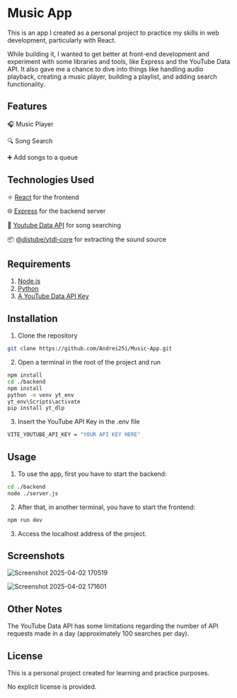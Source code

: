 # Music App
This is an app I created as a personal project to practice my skills in web development, particularly with React.

While building it, I wanted to get better at front-end development and experiment with some libraries and tools, like Express and the YouTube Data API. It also gave me a chance to dive into things like handling audio playback, creating a music player, building a playlist, and adding search functionality.

## Features
🎧 Music Player

🔍 Song Search

➕ Add songs to a queue

## Technologies Used
⚛️ [React](https://react.dev/) 
for the frontend

🌐 [Express](https://expressjs.com/) for the backend server

🎵 [Youtube Data API](https://developers.google.com/youtube/v3) for song searching

📦 [@distube/ytdl-core](https://www.npmjs.com/package/@distube/ytdl-core) for extracting the sound source

## Requirements
1. [Node.js](https://nodejs.org/en)
2. [Python](https://www.python.org/)
3. [A YouTube Data API Key](https://console.cloud.google.com/)

## Installation
1. Clone the repository

```bash
git clone https://github.com/Andrei25i/Music-App.git
```

2. Open a terminal in the root of the project and run
```bash
npm install
cd ./backend
npm install
python -m venv yt_env
yt_env\Scripts\activate
pip install yt_dlp
```

3. Insert the YouTube API Key in the .env file
```bash
VITE_YOUTUBE_API_KEY = "YOUR API KEY HERE"
```

## Usage
1. To use the app, first you have to start the backend:
```bash
cd ./backend
node ./server.js
```
2. After that, in another terminal, you have to start the frontend:
```bash
npm run dev
```
3. Access the localhost address of the project.

## Screenshots
![Screenshot 2025-04-02 170519](https://github.com/user-attachments/assets/db68d18e-e647-4bd8-b51e-390b6214cde3)


![Screenshot 2025-04-02 171601](https://github.com/user-attachments/assets/aaf8c5c9-b217-4aca-aaad-3ecc62db5dfe)

## Other Notes
The YouTube Data API has some limitations regarding the number of API requests made in a day (approximately 100 searches per day).

## License
This is a personal project created for learning and practice purposes. 

No explicit license is provided.
